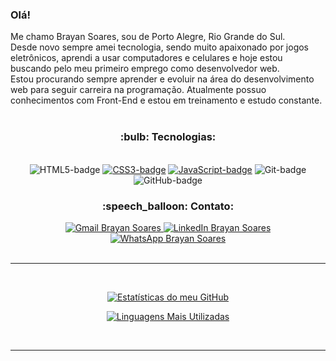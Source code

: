 ### Olá!

Me chamo Brayan Soares, sou de Porto Alegre, Rio Grande do Sul.
<br>
Desde novo sempre amei tecnologia, sendo muito apaixonado por jogos eletrônicos, aprendi a usar computadores e celulares e hoje estou buscando pelo meu primeiro emprego como desenvolvedor web.
<br>
Estou procurando sempre aprender e evoluir na área do desenvolvimento web para seguir carreira na programação.
Atualmente possuo conhecimentos com Front-End e estou em treinamento e estudo constante.
<br>
<br>
<h3 align=center>:bulb: Tecnologias:</h3>
<br>
<div align=center>
<img src="https://img.shields.io/badge/HTML5-E34F26?style=for-the-badge&logo=html5&logoColor=white" alt="HTML5-badge"> <a href="https://desafio-2-css-responsivo.netlify.app/"><img src="https://img.shields.io/badge/CSS3-1572B6?style=for-the-badge&logo=css3&logoColor=white" alt="CSS3-badge"></a> <a href="https://exercicio-menu-login.netlify.app/"><img src="https://img.shields.io/badge/JavaScript-323330?style=for-the-badge&logo=javascript&logoColor=F7DF1E" alt="JavaScript-badge"></a> <img src="https://img.shields.io/badge/GIT-E44C30?style=for-the-badge&logo=git&logoColor=white" alt="Git-badge"> <img src="https://img.shields.io/badge/GitHub-100000?style=for-the-badge&logo=github&logoColor=white" alt="GitHub-badge">

<h3>:speech_balloon: Contato:</h3>
<a href="mailto:brayansoaresdeaguiar@gmail.com"> <img src="https://img.shields.io/badge/Gmail-D14836?style=for-the-badge&logo=gmail&logoColor=white" alt="Gmail Brayan Soares"> </a>
<a href="https://www.linkedin.com/in/brayan-soares/"> <img src="https://img.shields.io/badge/LinkedIn-0077B5?style=for-the-badge&logo=linkedin&logoColor=white" alt="LinkedIn Brayan Soares"> </a>
<a href="https://wa.me/+5551995166522"> <img src="https://img.shields.io/badge/WhatsApp-25D366?style=for-the-badge&logo=whatsapp&logoColor=white" alt="WhatsApp Brayan Soares"> </a>
</div>
<br>
<hr>
<br>

  <div align=center>
    
  [![Estatísticas do meu GitHub](https://github-readme-stats.vercel.app/api?username=CYBERxDOLLY&show_icons=true&theme=transparent)](https://github.com/anuraghazra/github-readme-stats)

  [![Linguagens Mais Utilizadas](https://github-readme-stats.vercel.app/api/top-langs/?username=CYBERxDOLLY&layout=donut)](https://github.com/anuraghazra/github-readme-stats)
  
  </div>
  <br>
  <hr>


